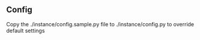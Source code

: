 ## Config

Copy the ./instance/config.sample.py file to ./instance/config.py to override default settings 